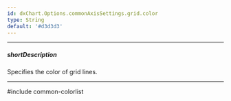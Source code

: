 ```yaml
---
id: dxChart.Options.commonAxisSettings.grid.color
type: String
default: '#d3d3d3'
---
```

---
##### shortDescription
Specifies the color of grid lines.

---
#include common-colorlist